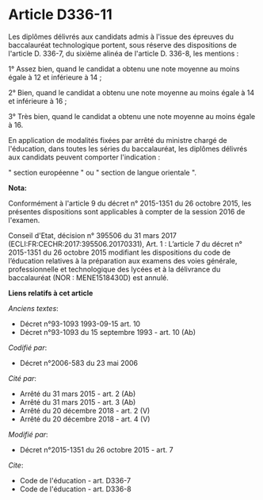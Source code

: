 # Article D336-11

Les diplômes délivrés aux candidats admis à l'issue des épreuves du baccalauréat technologique portent, sous réserve des
dispositions de l'article D. 336-7, du sixième alinéa de l'article D. 336-8, les mentions : 

1° Assez bien, quand le candidat a obtenu une note moyenne au moins égale à 12 et inférieure à 14 ; 

2° Bien, quand le candidat a obtenu une note moyenne au moins égale à 14 et inférieure à 16 ; 

3° Très bien, quand le candidat a obtenu une note moyenne au moins égale à 16. 

En application de modalités fixées par arrêté du ministre chargé de l'éducation, dans toutes les séries du baccalauréat, les
diplômes délivrés aux candidats peuvent comporter l'indication : 

" section européenne " ou " section de langue orientale ".

**Nota:**

Conformément à l'article 9 du décret n° 2015-1351 du 26 octobre 2015, les présentes dispositions sont applicables à compter
de la session 2016 de l'examen.

Conseil d'Etat, décision n° 395506 du 31 mars 2017 (ECLI:FR:CECHR:2017:395506.20170331), Art. 1 : L’article 7 du décret n°
2015-1351 du 26 octobre 2015 modifiant les dispositions du code de l’éducation relatives à la préparation aux examens des
voies générale, professionnelle et technologique des lycées et à la délivrance du baccalauréat (NOR : MENE1518430D) est
annulé.

**Liens relatifs à cet article**

_Anciens textes_:

  - Décret n°93-1093 1993-09-15 art. 10
  - Décret n°93-1093 du 15 septembre 1993 - art. 10 (Ab)

_Codifié par_:

  - Décret n°2006-583 du 23 mai 2006

_Cité par_:

  - Arrêté du 31 mars 2015 - art. 2 (Ab)
  - Arrêté du 31 mars 2015 - art. 3 (Ab)
  - Arrêté du 20 décembre 2018 - art. 2 (V)
  - Arrêté du 20 décembre 2018 - art. 4 (V)

_Modifié par_:

  - Décret n°2015-1351 du 26 octobre 2015 - art. 7

_Cite_:

  - Code de l'éducation - art. D336-7
  - Code de l'éducation - art. D336-8
